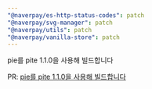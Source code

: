 ```yaml
---
"@naverpay/es-http-status-codes": patch
"@naverpay/svg-manager": patch
"@naverpay/utils": patch
"@naverpay/vanilla-store": patch
---
```


pie를 pite 1.1.0을 사용해 빌드합니다

PR: [pie를 pite 1.1.0을 사용해 빌드합니다](https://github.com/NaverPayDev/pie/pull/125)
